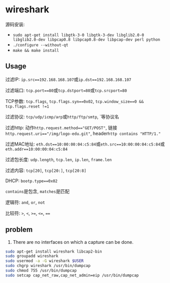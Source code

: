 # wireshark

源码安装:
* `sudo apt-get install libgtk-3-0 libgtk-3-dev libglib2.0-0 libglib2.0-dev libpcap0.8 libpcap0.8-dev libpcap-dev perl python`
* `./configure --without-qt`
* `make && make install`

## Usage

过滤IP: `ip.src==192.168.168.107`或`ip.dst==192.168.168.107`

过滤端口: `tcp.port==80`或`tcp.dstport=80`或`tcp.srcport=80`

TCP参数: `tcp.flags`, `tcp.flags.syn==0x02`, `tcp.window_size==0 && tcp.flags.reset !=1`

过滤协议: `tcp/udp/icmp/arp`或`http/ftp/smtp`, `等协议名

过滤http: 动作`http.request.method=="GET/POST"`, 链接`http.request.uri=="/img/logo-edu.git"`, header`http contains "HTTP/1."`

过滤MAC地址: `eth.dst==10:00:00:04:c5:84`或`eth.src==10:00:00:04:c5:84`或`eth.addr==10:00:00:04:c5:84`

过滤包长度: `udp.length`, `tcp.len`, `ip.len`, `frame.len`

过滤内容: `tcp[20]`, `tcp[20:]`, `tcp[20:8]`

DHCP: `bootp.type==0x02`

`contains`是包含, `matches`是匹配

逻辑符: `and`, `or`, `not`

比较符: `>`, `<`, `>=`, `<=`, `==`

## problem

1. There are no interfaces on which a capture can be done.

```sh
sudo apt-get install wireshark libcap2-bin
sudo groupadd wireshark
sudo usermod -a -G wireshark $USER
sudo chgrp wireshark /usr/bin/dumpcap
sudo chmod 755 /usr/bin/dumpcap
sudo setcap cap_net_raw,cap_net_admin=eip /usr/bin/dumpcap
```
